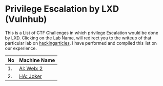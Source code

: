 # Privilege Escalation by LXD (Vulnhub)

This is a List of CTF Challenges in which privilege Escalation would be done by LXD. Clicking on the Lab Name, will redirect you to the writeup of that particular lab on [hackingarticles](https://www.hackingarticles.in). I have performed and compiled this list on our experience.


| No | Machine Name                                                                                            |
|----|---------------------------------------------------------------------------------------------------------|
|1. |[AI: Web: 2](https://www.hackingarticles.in/ai-web-2-vulnhub-walkthrough/)|
|2. |[HA: Joker](https://www.hackingarticles.in/ha-joker-vulnhub-walkthrough/)|

